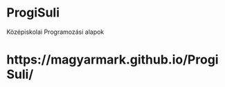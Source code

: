 # ProgiSuli
Középiskolai Programozási alapok
<h1><a>https://magyarmark.github.io/ProgiSuli/</a></h1>
